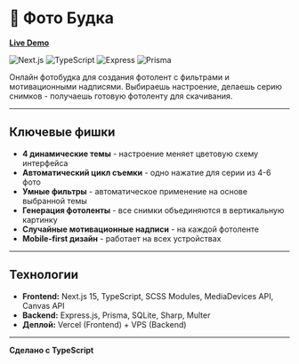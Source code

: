 # 📸 Фото Будка

**[Live Demo](https://photo.dmitri-server.ru/)**

![Next.js](https://img.shields.io/badge/Next.js-15-black) ![TypeScript](https://img.shields.io/badge/TypeScript-5.0-blue) ![Express](https://img.shields.io/badge/Express.js-4.18-green) ![Prisma](https://img.shields.io/badge/Prisma-5.0-indigo)

Онлайн фотобудка для создания фотолент с фильтрами и мотивационными надписями. Выбираешь настроение, делаешь серию снимков - получаешь готовую фотоленту для скачивания.

---

## Ключевые фишки

- **4 динамические темы** - настроение меняет цветовую схему интерфейса
- **Автоматический цикл съемки** - одно нажатие для серии из 4-6 фото
- **Умные фильтры** - автоматическое применение на основе выбранной темы
- **Генерация фотоленты** - все снимки объединяются в вертикальную картинку
- **Случайные мотивационные надписи** - на каждой фотоленте
- **Mobile-first дизайн** - работает на всех устройствах

---

## Технологии

- **Frontend:** Next.js 15, TypeScript, SCSS Modules, MediaDevices API, Canvas API
- **Backend:** Express.js, Prisma, SQLite, Sharp, Multer
- **Деплой:** Vercel (Frontend) + VPS (Backend)

---

**Сделано с TypeScript**
